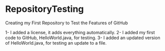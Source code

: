 # RepositoryTesting
Creating my First Repository to Test the Features of GitHub

1- I added a license, it adds everything automatically.
2- I added my first code to GitHub, HelloWorld.java, for testing.
3- I added an updated version of HelloWorld.java, for testing an update to a file.
